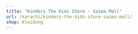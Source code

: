 ```yaml
---
title: "Kinders The Kids Store - Saima Mall"
url: /karachi/kinders-the-kids-store-saima-mall/
shop: Kleidung
---
```

